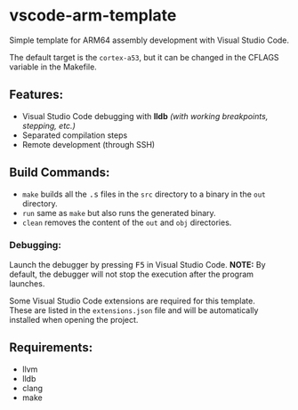 # vscode-arm-template

Simple template for ARM64 assembly development with Visual Studio Code.

The default target is the `cortex-a53`, but it can be changed in the CFLAGS variable in the Makefile.

## Features:

- Visual Studio Code debugging with <b>lldb</b> _(with working breakpoints, stepping, etc.)_
- Separated compilation steps
- Remote development (through SSH)

## Build Commands:

- `make` builds all the <kbd>.s</kbd> files in the `src` directory to a binary in the `out` directory.
- `run` same as `make` but also runs the generated binary.
- `clean` removes the content of the `out` and `obj` directories.

### Debugging:

Launch the debugger by pressing <kbd>F5</kbd> in Visual Studio Code.
<b>NOTE:</b> By default, the debugger will not stop the execution after the program launches.

Some Visual Studio Code extensions are required for this template.<br>
These are listed in the `extensions.json` file and will be automatically installed when opening the project.

## Requirements:

- llvm
- lldb
- clang
- make
